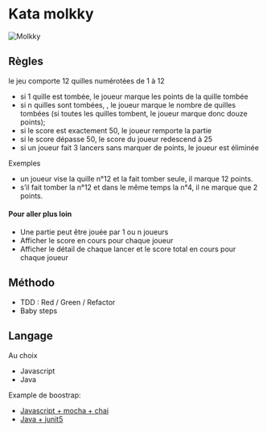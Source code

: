 # Kata molkky

![Molkky](molkky.jpg)

## Règles

le jeu comporte 12 quilles numérotées de 1 à 12

* si 1 quille est tombée, le joueur marque les points de la quille tombée
* si n quilles sont tombées, , le joueur marque le nombre de quilles tombées (si toutes les quilles tombent, le joueur marque donc douze points);
* si le score est exactement 50, le joueur remporte la partie
* si le score dépasse 50, le score du joueur redescend à 25
* si un joueur fait 3 lancers sans marquer de points, le joueur est éliminée

Exemples 

* un joueur vise la quille n°12 et la fait tomber seule, il marque 12 points.
* s’il fait tomber la n°12 et dans le même temps la n°4, il ne marque que 2 points.
 

#### Pour aller plus loin

* Une partie peut être jouée par 1 ou n joueurs
* Afficher le score en cours pour chaque joueur
* Afficher le détail de chaque lancer et le score total en cours pour chaque joueur 

## Méthodo

* TDD : Red / Green / Refactor
* Baby steps

## Langage

Au choix 

* Javascript 
* Java 

Example de boostrap: 
  
* [Javascript + mocha + chai](https://github.com/jrollin/vanilla-babel-mocha)
* [Java + junit5](https://github.com/jrollin/java-kata-bootstrap)
  
